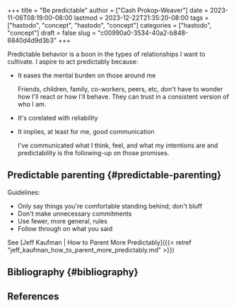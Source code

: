 +++
title = "Be predictable"
author = ["Cash Prokop-Weaver"]
date = 2023-11-06T08:19:00-08:00
lastmod = 2023-12-22T21:35:20-08:00
tags = ["hastodo", "concept", "hastodo", "concept"]
categories = ["hastodo", "concept"]
draft = false
slug = "c00990a0-3534-40a2-b848-6840d4d9d3b3"
+++

Predictable behavior is a boon in the types of relationships I want to cultivate. I aspire to act predictably because:

-   It eases the mental burden on those around me

    Friends, children, family, co-workers, peers, etc, don't have to wonder how I'll react or how I'll behave. They can trust in a consistent version of who I am.

-   It's corelated with reliability

-   It implies, at least for me, good communication

    I've communicated what I think, feel, and what my intentions are and predictability is the following-up on those promises.


## Predictable parenting {#predictable-parenting}

Guidelines:

-   Only say things you're comfortable standing behind; don't bluff
-   Don't make unnecessary commitments
-   Use fewer, more general, rules
-   Follow through on what you said

See [Jeff Kaufman | How to Parent More Predictably]({{< relref "jeff_kaufman_how_to_parent_more_predictably.md" >}})


## Bibliography {#bibliography}

## References

<style>.csl-entry{text-indent: -1.5em; margin-left: 1.5em;}</style><div class="csl-bib-body">
</div>
